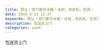 ```yaml
---
title: 转让！双门豪华冰箱！冰柜，洗衣机，空调！
date: 2019-4-13 12:37
keywords: 转让！双门豪华冰箱！冰柜，洗衣机，空调！
description: 包送货上门
categories: used
---
```

<td class="t_f" id="postmessage_3483652">

包送货上门<br/>
<img alt="" border="0" class="zoom" data-cf-modified-6b47a494097aa609e02c16f1-="" file="http://www.flw.ph/data/appbyme/upload/image/201904/13/MyZWlnwGC4ma.jpg" id="aimg_kjnqs" lazyloadthumb="1" onclick="" onmouseover="" src="http://www.flw.ph/data/appbyme/upload/image/201904/13/MyZWlnwGC4ma.jpg"/><br/>
<img alt="" border="0" class="zoom" data-cf-modified-6b47a494097aa609e02c16f1-="" file="http://www.flw.ph/data/appbyme/upload/image/201904/13/2LYVu84MbPwZ.jpg" id="aimg_XiS2E" lazyloadthumb="1" onclick="" onmouseover="" src="http://www.flw.ph/data/appbyme/upload/image/201904/13/2LYVu84MbPwZ.jpg"/><br/>
<img alt="" border="0" class="zoom" data-cf-modified-6b47a494097aa609e02c16f1-="" file="http://www.flw.ph/data/appbyme/upload/image/201904/13/KcLkmaPHCQIv.jpg" id="aimg_REnnn" lazyloadthumb="1" onclick="" onmouseover="" src="http://www.flw.ph/data/appbyme/upload/image/201904/13/KcLkmaPHCQIv.jpg"/><br/>
<img alt="" border="0" class="zoom" data-cf-modified-6b47a494097aa609e02c16f1-="" file="http://www.flw.ph/data/appbyme/upload/image/201904/13/UjuaGP3KF3oa.jpg" id="aimg_N7ewa" lazyloadthumb="1" onclick="" onmouseover="" src="http://www.flw.ph/data/appbyme/upload/image/201904/13/UjuaGP3KF3oa.jpg"/><br/>
<img alt="" border="0" class="zoom" data-cf-modified-6b47a494097aa609e02c16f1-="" file="http://www.flw.ph/data/appbyme/upload/image/201904/13/z7BQUFIpWSBy.jpg" id="aimg_V52G5" lazyloadthumb="1" onclick="" onmouseover="" src="http://www.flw.ph/data/appbyme/upload/image/201904/13/z7BQUFIpWSBy.jpg"/><br/>
<img alt="" border="0" class="zoom" data-cf-modified-6b47a494097aa609e02c16f1-="" file="http://www.flw.ph/data/appbyme/upload/image/201904/13/cpqF7xBBRfKw.jpg" id="aimg_kv992" lazyloadthumb="1" onclick="" onmouseover="" src="http://www.flw.ph/data/appbyme/upload/image/201904/13/cpqF7xBBRfKw.jpg"/><br/>
<img alt="" border="0" class="zoom" data-cf-modified-6b47a494097aa609e02c16f1-="" file="http://www.flw.ph/data/appbyme/upload/image/201904/13/v1ev9PhrlBrr.jpg" id="aimg_fAF74" lazyloadthumb="1" onclick="" onmouseover="" src="http://www.flw.ph/data/appbyme/upload/image/201904/13/v1ev9PhrlBrr.jpg"/><br/>
<img alt="" border="0" class="zoom" data-cf-modified-6b47a494097aa609e02c16f1-="" file="http://www.flw.ph/data/appbyme/upload/image/201904/13/2q4UvLdCvBbe.jpg" id="aimg_a7767" lazyloadthumb="1" onclick="" onmouseover="" src="http://www.flw.ph/data/appbyme/upload/image/201904/13/2q4UvLdCvBbe.jpg"/><br/>
<img alt="" border="0" class="zoom" data-cf-modified-6b47a494097aa609e02c16f1-="" file="http://www.flw.ph/data/appbyme/upload/image/201904/13/Xh6ZbSlwKL6b.jpg" id="aimg_G4ob7" lazyloadthumb="1" onclick="" onmouseover="" src="http://www.flw.ph/data/appbyme/upload/image/201904/13/Xh6ZbSlwKL6b.jpg"/><br/>
<img alt="" border="0" class="zoom" data-cf-modified-6b47a494097aa609e02c16f1-="" file="http://www.flw.ph/data/appbyme/upload/image/201904/13/5KMCMYmDLn1x.jpg" id="aimg_Ar3z3" lazyloadthumb="1" onclick="" onmouseover="" src="http://www.flw.ph/data/appbyme/upload/image/201904/13/5KMCMYmDLn1x.jpg"/><br/>
</td>
